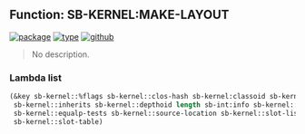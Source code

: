 ## Function: SB-KERNEL:MAKE-LAYOUT
[![package](https://img.shields.io/badge/Package-SB--KERNEL-5f9ea0.svg?style=social&colorA=999999)](../) [![type](https://img.shields.io/badge/Type-Function-5f9ea0.svg?style=social&colorA=999999)](../#function) [![github](https://img.shields.io/badge/GitHub-View_the_source-5f9ea0.svg?style=social&colorA=999999&logo=github)](https://github.com/sbcl/sbcl/blob/master/src/code/early-classoid.lisp/) 

> No description.

### Lambda list
```cl
(&key sb-kernel::%flags sb-kernel::clos-hash sb-kernel:classoid sb-kernel::invalid
 sb-kernel::inherits sb-kernel::depthoid length sb-int:info sb-kernel::bitmap
 sb-kernel::equalp-tests sb-kernel::source-location sb-kernel::slot-list
 sb-kernel::slot-table)
```
